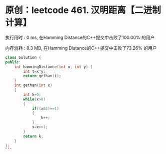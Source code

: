 # 原创：leetcode 461. 汉明距离【二进制计算】

执行用时 : 0 ms, 在Hamming Distance的C++提交中击败了100.00% 的用户

内存消耗 : 8.3 MB, 在Hamming Distance的C++提交中击败了73.26% 的用户

```c++
class Solution {
public:
    int hammingDistance(int x, int y) {
        int t=x^y;
        return gethan(t);
    }
    int gethan(int x)
    {
        int k=0;
        while(x>0)
        {
            if((x&1)==1)
            {
                k++;
            }
            x=x>>1;
        }
        return k;
    }
};
``` 
